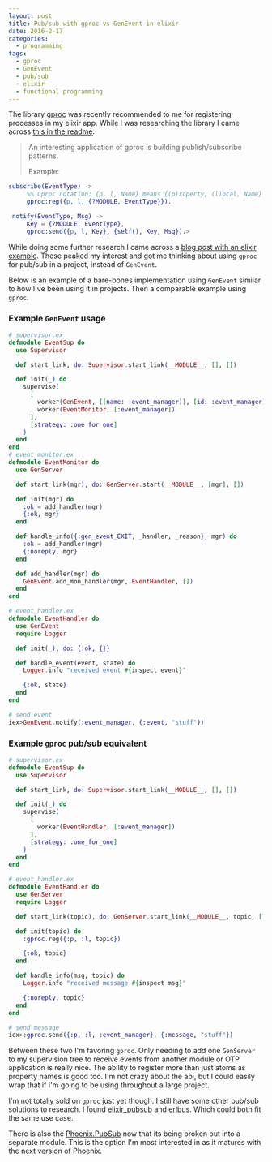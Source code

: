 ```yaml
---
layout: post
title: Pub/sub with gproc vs GenEvent in elixir
date: 2016-2-17
categories:
  - programming
tags:
  - gproc
  - GenEvent
  - pub/sub
  - elixir
  - functional programming
---
```


The library [gproc](https://github.com/uwiger/gproc) was recently recommended to me for registering processes in my elixir app. While I was researching the library I came across [this in the readme](https://github.com/uwiger/gproc#use-case-pubsub-patterns):

> An interesting application of gproc is building publish/subscribe patterns.
>
> Example:
```erlang
subscribe(EventType) ->
     %% Gproc notation: {p, l, Name} means {(p)roperty, (l)ocal, Name}
     gproc:reg({p, l, {?MODULE, EventType}}).

 notify(EventType, Msg) ->
     Key = {?MODULE, EventType},
     gproc:send({p, l, Key}, {self(), Key, Msg}).>
```

While doing some further research I came across a [blog post with an elixir example](http://bbhoss.io/easy-pub-sub-event-dispatch-with-gproc-and-elixir/). These peaked my interest and got me thinking about using `gproc` for pub/sub in a project, instead of `GenEvent`.

Below is an example of a bare-bones implementation using `GenEvent` similar to how I've been using it in projects. Then a comparable example using `gproc`.

### Example `GenEvent` usage

```elixir
# supervisor.ex
defmodule EventSup do
  use Supervisor

  def start_link, do: Supervisor.start_link(__MODULE__, [], [])

  def init(_) do
    supervise(
      [
        worker(GenEvent, [[name: :event_manager]], [id: :event_manager]),
        worker(EventMonitor, [:event_manager])
      ],
      [strategy: :one_for_one]
    )
  end
end
# event_monitor.ex
defmodule EventMonitor do
  use GenServer

  def start_link(mgr), do: GenServer.start(__MODULE__, [mgr], [])

  def init(mgr) do
    :ok = add_handler(mgr)
    {:ok, mgr}
  end

  def handle_info({:gen_event_EXIT, _handler, _reason}, mgr) do
    :ok = add_handler(mgr)
    {:noreply, mgr}
  end

  def add_handler(mgr) do
    GenEvent.add_mon_handler(mgr, EventHandler, [])
  end
end

# event_handler.ex
defmodule EventHandler do
  use GenEvent
  require Logger

  def init(_), do: {:ok, {}}

  def handle_event(event, state) do
    Logger.info "received event #{inspect event}"

    {:ok, state}
  end
end

# send event
iex>GenEvent.notify(:event_manager, {:event, "stuff"})
```

### Example `gproc` pub/sub equivalent

```elixir
# supervisor.ex
defmodule EventSup do
  use Supervisor

  def start_link, do: Supervisor.start_link(__MODULE__, [], [])

  def init(_) do
    supervise(
      [
        worker(EventHandler, [:event_manager])
      ],
      [strategy: :one_for_one]
    )
  end
end

# event_handler.ex
defmodule EventHandler do
  use GenServer
  require Logger

  def start_link(topic), do: GenServer.start_link(__MODULE__, topic, [])

  def init(topic) do
    :gproc.reg({:p, :l, topic})

    {:ok, topic}
  end

  def handle_info(msg, topic) do
    Logger.info "received message #{inspect msg}"

    {:noreply, topic}
  end
end

# send message
iex>:gproc.send({:p, :l, :event_manager}, {:message, "stuff"})
```

Between these two I'm favoring `gproc`. Only needing to add one `GenServer` to my supervision tree to receive events from another module or OTP application is really nice. The ability to register more than just atoms as property names is good too. I'm not crazy about the api, but I could easily wrap that if I'm going to be using throughout a large project.

I'm not totally sold on `gproc` just yet though. I still have some other pub/sub solutions to research. I found [elixir_pubsub](https://github.com/simonewebdesign/elixir_pubsub) and [erlbus](https://github.com/cabol/erlbus). Which could both fit the same use case.

There is also the [Phoenix.PubSub](https://github.com/phoenixframework/phoenix_pubsub) now that its being broken out into a separate module. This is the option I'm most interested in as it matures with the next version of Phoenix.
